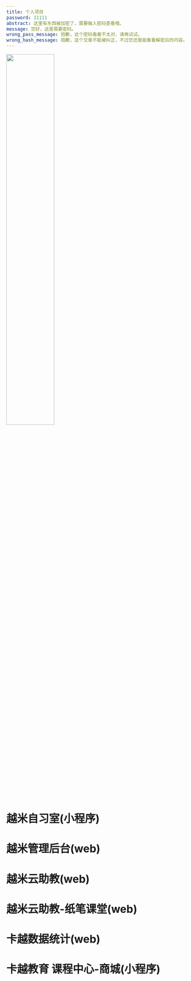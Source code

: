 ```yaml
---
title: 个人项目
password: 11111
abstract: 这里有东西被加密了，需要输入密码查看哦。
message: 您好，这里需要密码。
wrong_pass_message: 抱歉，这个密码看着不太对，请再试试。
wrong_hash_message: 抱歉，这个文章不能被纠正，不过您还是能看看解密后的内容。
---
```

<img src="" width="50%">

# 越米自习室(小程序)

# 越米管理后台(web)

# 越米云助教(web)

# 越米云助教-纸笔课堂(web)

# 卡越数据统计(web)

# 卡越教育 课程中心-商城(小程序)
